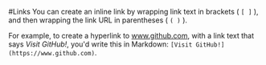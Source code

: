 #Links
You can create an inline link by wrapping link text in brackets ( `[ ]` ), and then wrapping the link URL in parentheses ( `( )` ).

For example, to create a hyperlink to www.github.com, with a link text that says *Visit GitHub!*, you'd write this in Markdown: `[Visit GitHub!](https://www.github.com)`.

